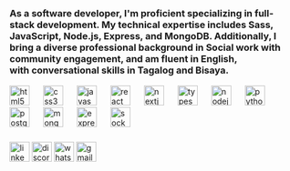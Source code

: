 <h2 align="left"Hi! I'm Baby Nap Boltron a passionate Software Developer</h2>

###
<!-- <img align="right" width="250" height="250" src="https://media.giphy.com/media/qgQUggAC3Pfv687qPC/giphy.gif"  /> -->
<h3> As a software developer, I'm proficient specializing in full-stack development. My technical expertise includes Sass, JavaScript, Node.js, Express, and MongoDB.
 Additionally, I bring a diverse professional background in Social work with community engagement, and am fluent in English,  <br> with conversational skills in Tagalog and Bisaya.</h4>

 <div align="left">
  <img src="https://cdn.jsdelivr.net/gh/devicons/devicon/icons/html5/html5-original.svg" height="35" alt="html5 logo" style="margin-right: 20px;" />
  <img src="https://cdn.jsdelivr.net/gh/devicons/devicon/icons/css3/css3-original.svg" height="35" alt="css3 logo" style="margin-right: 20px;" />
  <img src="https://cdn.jsdelivr.net/gh/devicons/devicon/icons/javascript/javascript-original.svg" height="35" alt="javascript logo" style="margin-right: 20px;" />
  <img src="https://cdn.jsdelivr.net/gh/devicons/devicon/icons/react/react-original.svg" height="35" alt="react logo" style="margin-right: 20px;" />
  <img src="https://cdn.jsdelivr.net/gh/devicons/devicon/icons/nextjs/nextjs-original.svg" height="35" alt="nextjs logo" style="margin-right: 20px;" />
  <img src="https://cdn.jsdelivr.net/gh/devicons/devicon/icons/typescript/typescript-original.svg" height="35" alt="typescript logo" style="margin-right: 20px;" />
  <img src="https://cdn.jsdelivr.net/gh/devicons/devicon/icons/nodejs/nodejs-original.svg" height="35" alt="nodejs logo" style="margin-right: 20px;" />
  <img src="https://cdn.jsdelivr.net/gh/devicons/devicon/icons/python/python-original.svg" height="35" alt="python logo" style="margin-right: 20px;" />
  <img src="https://cdn.jsdelivr.net/gh/devicons/devicon/icons/postgresql/postgresql-original.svg" height="35" alt="postgresql logo" style="margin-right: 20px;" />
  <img src="https://cdn.jsdelivr.net/gh/devicons/devicon/icons/mongodb/mongodb-original.svg" height="35" alt="mongodb logo" style="margin-right: 20px;" />
  <img src="https://cdn.jsdelivr.net/gh/devicons/devicon/icons/express/express-original.svg" height="35" alt="express logo" style="margin-right: 20px;" />
  <img src="https://cdn.jsdelivr.net/gh/devicons/devicon/icons/socketio/socketio-original.svg" height="35" alt="socketio logo" style="margin-right: 20px;" />
</div>

###

<div align="left" >
<!--   <img src="https://img.shields.io/static/v1?message=Facebook&logo=facebook&label=&color=1877F2&logoColor=white&labelColor=&style=for-the-badge" height="35" alt="facebook logo"  /> -->
  <img src="https://img.shields.io/static/v1?message=LinkedIn&logo=linkedin&label=&color=0077B5&logoColor=white&labelColor=&style=for-the-badge" height="35" alt="linkedin logo"  />
  <img src="https://img.shields.io/static/v1?message=Discord&logo=discord&label=&color=7289DA&logoColor=white&labelColor=&style=for-the-badge" height="35" alt="discord logo"  />
  <img src="https://img.shields.io/static/v1?message=Whatsapp&logo=whatsapp&label=&color=25D366&logoColor=white&labelColor=&style=for-the-badge" height="35" alt="whatsapp logo"  />
  <img src="https://img.shields.io/static/v1?message=Gmail&logo=gmail&label=&color=D14836&logoColor=white&labelColor=&style=for-the-badge" height="35" alt="gmail logo"  />
</div>


